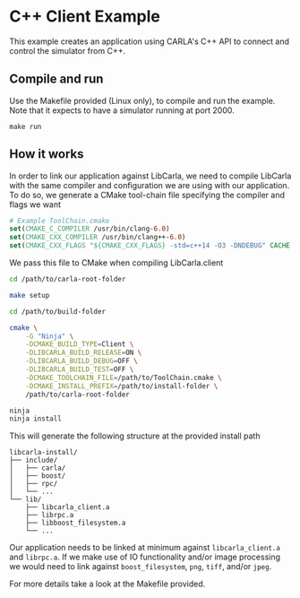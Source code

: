 C++ Client Example
==================

This example creates an application using CARLA's C++ API to connect and control
the simulator from C++.

Compile and run
---------------

Use the Makefile provided (Linux only), to compile and run the example. Note
that it expects to have a simulator running at port 2000.

```
make run
```

How it works
------------

In order to link our application against LibCarla, we need to compile LibCarla
with the same compiler and configuration we are using with our application. To
do so, we generate a CMake tool-chain file specifying the compiler and flags we
want

```cmake
# Example ToolChain.cmake
set(CMAKE_C_COMPILER /usr/bin/clang-6.0)
set(CMAKE_CXX_COMPILER /usr/bin/clang++-6.0)
set(CMAKE_CXX_FLAGS "${CMAKE_CXX_FLAGS} -std=c++14 -O3 -DNDEBUG" CACHE STRING "" FORCE)
```

We pass this file to CMake when compiling LibCarla.client

```sh
cd /path/to/carla-root-folder

make setup

cd /path/to/build-folder

cmake \
    -G "Ninja" \
    -DCMAKE_BUILD_TYPE=Client \
    -DLIBCARLA_BUILD_RELEASE=ON \
    -DLIBCARLA_BUILD_DEBUG=OFF \
    -DLIBCARLA_BUILD_TEST=OFF \
    -DCMAKE_TOOLCHAIN_FILE=/path/to/ToolChain.cmake \
    -DCMAKE_INSTALL_PREFIX=/path/to/install-folder \
    /path/to/carla-root-folder

ninja
ninja install
```

This will generate the following structure at the provided install path

```
libcarla-install/
├── include/
│   ├── carla/
│   ├── boost/
│   ├── rpc/
│   └── ...
└── lib/
    ├── libcarla_client.a
    ├── librpc.a
    ├── libboost_filesystem.a
    └── ...
```

Our application needs to be linked at minimum against `libcarla_client.a` and
`librpc.a`. If we make use of IO functionality and/or image processing we would
need to link against `boost_filesystem`, `png`, `tiff`, and/or `jpeg`.

For more details take a look at the Makefile provided.
